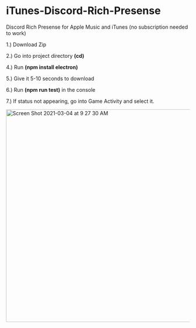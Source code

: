 # iTunes-Discord-Rich-Presense
Discord Rich Presense for Apple Music and iTunes (no subscription needed to work)

1.) Download Zip

2.) Go into project directory **(cd)**

4.) Run **(npm install electron)**

5.) Give it 5-10 seconds to download

6.) Run **(npm run test)** in the console

7.) If status not appearing, go into Game Activity and select it.


<img width="582" alt="Screen Shot 2021-03-04 at 9 27 30 AM" src="https://user-images.githubusercontent.com/71937946/109978402-d8a79a00-7ccb-11eb-9f24-1fb05273282d.png">
